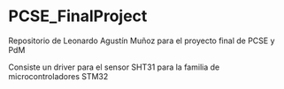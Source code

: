 # PCSE_FinalProject

Repositorio de Leonardo Agustín Muñoz para el proyecto final de PCSE y PdM

Consiste un driver para el sensor SHT31 para la familia de microcontroladores STM32
